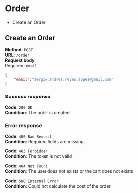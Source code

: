 # Order

* Create an Order

## Create an Order
**Method**: `POST`  
**URL**: `/order`  
**Request body**  
Required: `email`

```json
{
	"email":"sergio.andres.reyes.lopez@gmail.com"
}
```

### Success response
**Code**: `200 OK`  
**Condition**: The order is created

### Error response
**Code**: `400 Bad Request`  
**Condition**: Required fields are missing

**Code**: `403 Forbidden`  
**Condition**: The token is not valid

**Code**: `404 Not Found`  
**Condition**: The user does not exists or the cart does not exists

**Code**: `500 Internal Error`  
**Condition**: Could not calculate the cost of the order

